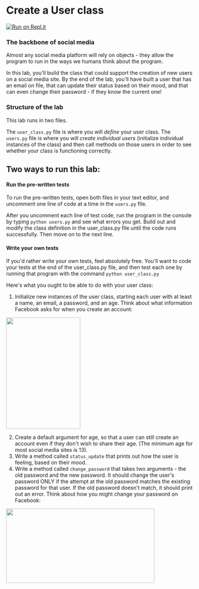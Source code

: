 # Create a User class

[![Run on Repl.it](https://repl.it/badge/github/upperlinecode/user-class-python-oop)](https://repl.it/github/upperlinecode/user-class-python-oop)

### The backbone of social media

Almost any social media platform will rely on objects - they allow the program to run in the ways we humans think about the program. 

In this lab, you'll build the class that could support the creation of new users on a social media site. By the end of the lab, you'll have built a user that has an email on file, that can update their status based on their mood, and that can even change their password - if they know the current one!

### Structure of the lab

This lab runs in two files.

The `user_class.py` file is where you will *define* your user class. The `users.py` file is where you will *create individual users* (initialize individual instances of the class) and then call methods on those users in order to see whether your class is functioning correctly.

## Two ways to run this lab:

#### Run the pre-written tests

To run the pre-written tests, open both files in your text editor, and uncomment one line of code at a time in the `users.py` file.

After you uncomment each line of test code, run the program in the console by typing `python users.py` and see what errors you get. Build out and modify the class definition in the user_class.py file until the code runs successfully. Then move on to the next line.

#### Write your own tests

If you'd rather write your own tests, feel absolutely free. You'll want to code your tests at the end of the user_class.py file, and then test each one by running that program with the command `python user_class.py`

Here's what you ought to be able to do with your user class:

1. Initialize new instances of the user class, starting each user with at least a name, an email, a password, and an age. Think about what information Facebook asks for when you create an account:

<img src="https://raw.githubusercontent.com/upperlinecode/user-class-python-oop/main/images/signup.png" width="200" height="300"/>

2. Create a default argument for age, so that a user can still create an account even if they don't wish to share their age. (The minimum age for most social media sites is 13).
3. Write a method called `status_update` that prints out how the user is feeling, based on their mood.
4. Write a method called `change_password` that takes two arguments - the old password and the new password. It should change the user's password ONLY if the attempt at the old password matches the existing password for that user. If the old password doesn't match, it should print out an error. Think about how you might change your password on Facebook:

<img src="https://raw.githubusercontent.com/upperlinecode/user-class-python-oop/main/images/changepassword.png" width="400" height="200"/>

